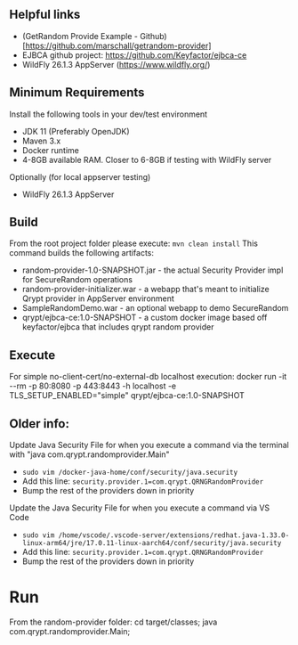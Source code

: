 ## Helpful links
* (GetRandom Provide Example - Github)[https://github.com/marschall/getrandom-provider]
* EJBCA github project: https://github.com/Keyfactor/ejbca-ce
* WildFly 26.1.3 AppServer (https://www.wildfly.org/)


## Minimum Requirements
Install the following tools in your dev/test environment
* JDK 11 (Preferably OpenJDK)
* Maven 3.x
* Docker runtime
* 4-8GB available RAM. Closer to 6-8GB if testing with WildFly server

Optionally (for local appserver testing)
* WildFly 26.1.3 AppServer


## Build
From the root project folder please execute:
`mvn clean install`
This command builds the following artifacts:
* random-provider-1.0-SNAPSHOT.jar - the actual Security Provider impl for SecureRandom operations
* random-provider-initializer.war - a webapp that's meant to initialize Qrypt provider in AppServer environment
* SampleRandomDemo.war - an optional webapp to demo SecureRandom 
* qrypt/ejbca-ce:1.0-SNAPSHOT - a custom docker image based off keyfactor/ejbca that includes qrypt random provider

## Execute
For simple no-client-cert/no-external-db localhost execution:
docker run -it --rm -p 80:8080 -p 443:8443 -h localhost -e TLS_SETUP_ENABLED="simple" qrypt/ejbca-ce:1.0-SNAPSHOT


## Older info: 

Update Java Security File for when you execute a command via the terminal with "java com.qrypt.randomprovider.Main"

* `sudo vim /docker-java-home/conf/security/java.security`
* Add this line: `security.provider.1=com.qrypt.QRNGRandomProvider`
* Bump the rest of the providers down in priority


Update the Java Security File for when you execute a command via VS Code
* `sudo vim /home/vscode/.vscode-server/extensions/redhat.java-1.33.0-linux-arm64/jre/17.0.11-linux-aarch64/conf/security/java.security`
* Add this line: `security.provider.1=com.qrypt.QRNGRandomProvider`
* Bump the rest of the providers down in priority



# Run
From the random-provider folder:
cd target/classes;
java com.qrypt.randomprovider.Main;



